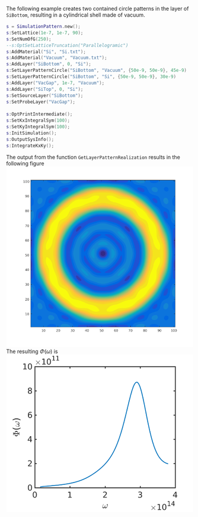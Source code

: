 The following example creates two contained circle patterns in the layer of `SiBottom`, resulting in a cylindrical shell made of vacuum.

```lua
s = SimulationPattern.new();
s:SetLattice(1e-7, 1e-7, 90);
s:SetNumOfG(250);
--s:OptSetLatticeTruncation("Parallelogramic")
s:AddMaterial("Si", "Si.txt");
s:AddMaterial("Vacuum", "Vacuum.txt");
s:AddLayer("SiBottom", 0, "Si");
s:SetLayerPatternCircle("SiBottom", "Vacuum", {50e-9, 50e-9}, 45e-9)
s:SetLayerPatternCircle("SiBottom", "Si", {50e-9, 50e-9}, 30e-9)
s:AddLayer("VacGap", 1e-7, "Vacuum");
s:AddLayer("SiTop", 0, "Si");
s:SetSourceLayer("SiBottom");
s:SetProbeLayer("VacGap");

s:OptPrintIntermediate();
s:SetKxIntegralSym(100);
s:SetKyIntegralSym(100);
s:InitSimulation();
s:OutputSysInfo();
s:IntegrateKxKy();
```
The output from the function `GetLayerPatternRealization` results in the following figure
![Fourier transform](fourier.png)
The resulting $\Phi(\omega)$ is
![composite](composite.png)